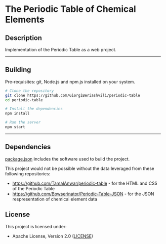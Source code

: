 # The Periodic Table of Chemical Elements

## Description

Implementation of the Periodic Table as a web project.

<hr>

## Building

Pre-requisites: git, Node.js and npm.js installed on your system.

```sh
# Clone the repository
git clone https://github.com/GiorgiBeriashvili/periodic-table
cd periodic-table

# Install the dependencies
npm install

# Run the server
npm start
```

<hr>

## Dependencies

[package.json](https://github.com/GiorgiBeriashvili/periodic-table/blob/master/package.json "Project's package.json file") includes the software used to build the project.

This project would not be possible without the data leveraged from these following repositories:

* https://github.com/TamalAnwar/periodic-table - for the HTML and CSS of the Periodic Table
* https://github.com/Bowserinator/Periodic-Table-JSON - for the JSON respresentation of chemical element data

## License

This project is licensed under:

* Apache License, Version 2.0 ([LICENSE](https://github.com/GiorgiBeriashvili/periodic-table/blob/master/LICENSE "Copy of the Apache license (version 2.0)"))